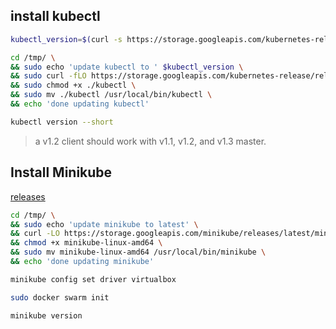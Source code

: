 ## install kubectl 
```bash
kubectl_version=$(curl -s https://storage.googleapis.com/kubernetes-release/release/stable.txt)

cd /tmp/ \
&& sudo echo 'update kubectl to ' $kubectl_version \
&& sudo curl -fLO https://storage.googleapis.com/kubernetes-release/release/$kubectl_version/bin/linux/amd64/kubectl \
&& sudo chmod +x ./kubectl \
&& sudo mv ./kubectl /usr/local/bin/kubectl \
&& echo 'done updating kubectl'

kubectl version --short
```

> a v1.2 client should work with v1.1, v1.2, and v1.3 master.    



## Install Minikube
[releases](https://github.com/kubernetes/minikube/releases)
```bash
cd /tmp/ \
&& sudo echo 'update minikube to latest' \
&& curl -LO https://storage.googleapis.com/minikube/releases/latest/minikube-linux-amd64 \
&& chmod +x minikube-linux-amd64 \
&& sudo mv minikube-linux-amd64 /usr/local/bin/minikube \
&& echo 'done updating minikube'

minikube config set driver virtualbox

sudo docker swarm init

minikube version
```
